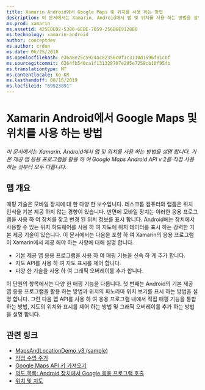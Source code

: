 ```yaml
---
title: Xamarin Android에서 Google Maps 및 위치를 사용 하는 방법
description: 이 문서에서는 Xamarin. Android에서 맵 및 위치를 사용 하는 방법을 설명 합니다. 기본 제공 맵 응용 프로그램을 활용 하 여 Google Maps Android API v 2를 직접 사용 하는 것부터 모두 다룹니다.
ms.prod: xamarin
ms.assetid: 425E0ED2-5380-6EBE-7059-256B6E9128B8
ms.technology: xamarin-android
author: conceptdev
ms.author: crdun
ms.date: 06/25/2018
ms.openlocfilehash: e36a8e25c5924ac82356c0f1c3110d1596f81cbf
ms.sourcegitcommit: 6264fb540ca1f131328707e295e7259cb10f95fb
ms.translationtype: MT
ms.contentlocale: ko-KR
ms.lasthandoff: 08/16/2019
ms.locfileid: "69523891"
---
```

# <a name="how-to-use-google-maps-and-location-with-xamarinandroid"></a>Xamarin Android에서 Google Maps 및 위치를 사용 하는 방법

_이 문서에서는 Xamarin. Android에서 맵 및 위치를 사용 하는 방법을 설명 합니다. 기본 제공 맵 응용 프로그램을 활용 하 여 Google Maps Android API v 2를 직접 사용 하는 것부터 모두 다룹니다._

## <a name="maps-overview"></a>맵 개요

매핑 기술은 모바일 장치에 대 한 다양 한 보수입니다. 데스크톱 컴퓨터와 랩톱은 위치 인식을 기본 제공 하지 않는 경향이 있습니다. 반면에 모바일 장치는 이러한 응용 프로그램을 사용 하 여 장치를 찾고 변경 된 위치 정보를 표시 합니다. Android에는 장치에서 사용할 수 있는 위치 하드웨어를 사용 하 여 지도에 위치 데이터를 표시 하는 강력한 기본 제공 기술이 있습니다. 이 문서에서는 다음을 포함 하 여 Xamarin의 응용 프로그램이 Xamarin에서 제공 해야 하는 사항에 대해 설명 합니다. 

- 기본 제공 맵 응용 프로그램을 사용 하 여 매핑 기능을 신속 하 게 추가 합니다.
- 지도 API를 사용 하 여 지도 표시를 제어 합니다.
- 다양 한 기술을 사용 하 여 그래픽 오버레이를 추가 합니다.

이 단원의 항목에서는 다양 한 매핑 기능을 다룹니다.
첫 번째는 Android의 기본 제공 맵 응용 프로그램을 활용 하는 방법과 위치의 파노라마 위치 보기를 표시 하는 방법을 설명 합니다. 그런 다음 맵 API를 사용 하 여 응용 프로그램 내에서 직접 매핑 기능을 통합 하는 방법, 지도의 위치와 표시를 제어 하는 방법 및 그래픽 오버레이를 추가 하는 방법을 설명 합니다.


## <a name="related-links"></a>관련 링크

- [MapsAndLocationDemo_v3 (sample)](https://docs.microsoft.com/samples/xamarin/monodroid-samples/mapsandlocationdemo-v3)
- [작업 수명 주기](~/android/app-fundamentals/activity-lifecycle/index.md)
- [Google Maps API 키 가져오기](~/android/platform/maps-and-location/maps/obtaining-a-google-maps-api-key.md)
- [의도 목록: Android 장치에서 Google 응용 프로그램 호출](https://developer.android.com/guide/appendix/g-app-intents.html)
- [위치 및 지도](https://developer.android.com/guide/topics/location/index.html)
